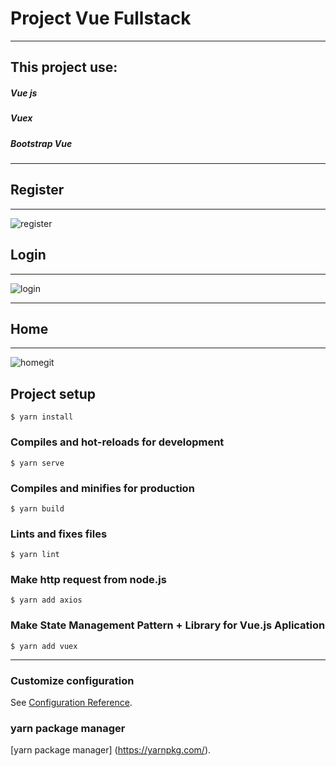 # Project Vue Fullstack

-----------------------------------------

## This project use:
##### Vue js
##### Vuex
##### Bootstrap Vue

---------------------------

## Register
------
![register](https://user-images.githubusercontent.com/64014794/104283454-22051580-54e3-11eb-85ba-2100c35af129.png)

## Login
-------------
![login](https://user-images.githubusercontent.com/64014794/104283237-d488a880-54e2-11eb-839a-b720adec77cb.png)

-------------

## Home
------------
![homegit](https://user-images.githubusercontent.com/64014794/107634681-8232d700-6c9c-11eb-9c83-d9e006aa767a.png)


## Project setup
```
$ yarn install
```

### Compiles and hot-reloads for development
```
$ yarn serve
```

### Compiles and minifies for production
```
$ yarn build
```

### Lints and fixes files
```
$ yarn lint
```

### Make http request from node.js
```
$ yarn add axios
```

### Make State Management Pattern + Library for Vue.js Aplication
```
$ yarn add vuex
```

-------------------

### Customize configuration
See [Configuration Reference](https://cli.vuejs.org/config/).

### yarn package manager
[yarn package manager] (https://yarnpkg.com/).
